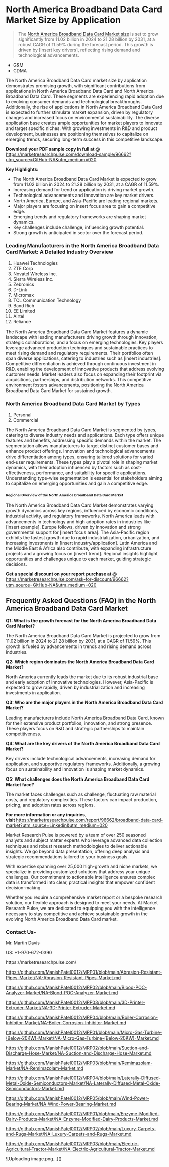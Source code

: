 <h1>North America Broadband Data Card Market&nbsp;Size by Application</h1><blockquote><p>The <a href="https://marketresearchpulse.com/download-sample/96662?utm_source=GitHub-NA&amp;utm_medium=020">North America Broadband Data Card Market size</a> is set to grow significantly from 11.02 billion in 2024 to 21.28 billion by 2031, at a robust CAGR of 11.59% during the forecast period. This growth is driven by [insert key drivers], reflecting rising demand and technological advancements.</p></blockquote><ul><li>GSM<li> CDMA</li></ul><p>The North America Broadband Data Card market size by application demonstrates promising growth, with significant contributions from applications in North America Broadband Data Card and North America Broadband Data Card. These segments are experiencing rapid adoption due to evolving consumer demands and technological breakthroughs. Additionally, the rise of applications in North America Broadband Data Card is expected to further stimulate market expansion, driven by regulatory changes and increased focus on environmental sustainability. The diverse application base creates ample opportunities for market players to innovate and target specific niches. With growing investments in R&D and product development, businesses are positioning themselves to capitalize on emerging trends, securing long-term success in this competitive landscape.</p><p><strong>Download your PDF sample copy in full at @ </strong><a href="https://marketresearchpulse.com/download-sample/96662?utm_source=GitHub-NA&amp;utm_medium=020">https://marketresearchpulse.com/download-sample/96662?utm_source=GitHub-NA&amp;utm_medium=020</a></p><p><strong>Key Highlights: </strong></p><ul><li>The North America Broadband Data Card Market is expected to grow from 11.02 billion in 2024 to 21.28 billion by 2031, at a CAGR of 11.59%.</li><li>Increasing demand for trend or application is driving market growth.</li><li>Technological advancements and innovation are key market drivers.</li><li>North America, Europe, and Asia-Pacific are leading regional markets.</li><li>Major players are focusing on insert focus area to gain a competitive edge.</li><li>Emerging trends and regulatory frameworks are shaping market dynamics.</li><li>Key challenges include challenge, influencing growth potential.</li><li>Strong growth is anticipated in sector over the forecast period.</li></ul><h3>Leading Manufacturers in the North America Broadband Data Card Market: A Detailed Industry Overview</h3><ol><li>Huawei Technologies</li><li>ZTE Corp</li><li>Novatel Wireless Inc.</li><li>Sierra Wireless Inc.</li><li>Zebronics</li><li>D-Link</li><li>Micromax</li><li>TCL Communication Technology</li><li>Band Rich</li><li>EE Limited</li><li>Airtel</li><li>Reliance</li></ol><div class="flex max-w-full flex-col flex-grow"><div class="min-h-8 text-message flex w-full flex-col items-end gap-2 whitespace-normal break-words [.text-message+&amp;]:mt-5" dir="auto" data-message-author-role="assistant" data-message-id="fd8432e4-4910-450d-b182-61b7bfb0a01f" data-message-model-slug="gpt-4o"><div class="flex w-full flex-col gap-1 empty:hidden first:pt-[3px]"><div class="markdown prose w-full break-words dark:prose-invert light"><p>The North America Broadband Data Card Market features a dynamic landscape with leading manufacturers driving growth through innovation, strategic collaborations, and a focus on emerging technologies. Key players leverage advanced production techniques and sustainable practices to meet rising demand and regulatory requirements. Their portfolios often span diverse applications, catering to industries such as [insert industries]. Competitive differentiation is achieved through continuous investment in R&amp;D, enabling the development of innovative products that address evolving customer needs. Market leaders also focus on expanding their footprint via acquisitions, partnerships, and distribution networks. This competitive environment fosters advancements, positioning the North America Broadband Data Card Market for sustained growth.</p></div></div></div></div><h3>North America Broadband Data Card Market by Types</h3><ol><li>Personal<li> Commercial</li></ol><div class="flex max-w-full flex-col flex-grow"><div class="min-h-8 text-message flex w-full flex-col items-end gap-2 whitespace-normal break-words [.text-message+&amp;]:mt-5" dir="auto" data-message-author-role="assistant" data-message-id="084470be-0bb7-4664-bddf-5156b4f41249" data-message-model-slug="gpt-4o-mini"><div class="flex w-full flex-col gap-1 empty:hidden first:pt-[3px]"><div class="markdown prose w-full break-words dark:prose-invert light"><p>The North America Broadband Data Card Market is segmented by types, catering to diverse industry needs and applications. Each type offers unique features and benefits, addressing specific demands within the market. The segmentation allows manufacturers to target distinct customer bases and enhance product offerings. Innovation and technological advancements drive differentiation among types, ensuring tailored solutions for varied end-user requirements. These types play a pivotal role in shaping market dynamics, with their adoption influenced by factors such as cost-effectiveness, performance, and suitability for specific applications. Understanding type-wise segmentation is essential for stakeholders aiming to capitalize on emerging opportunities and gain a competitive edge.</p></div></div></div></div><h3><span style="font-size: 11px;">Regional Overview of the North America Broadband Data Card Market</span></h3><div class="flex max-w-full flex-col flex-grow"><div class="min-h-8 text-message flex w-full flex-col items-end gap-2 whitespace-normal break-words [.text-message+&amp;]:mt-5" dir="auto" data-message-author-role="assistant" data-message-id="e9038762-ce64-4e30-91c9-9bd413514231" data-message-model-slug="gpt-4o-mini"><div class="flex w-full flex-col gap-1 empty:hidden first:pt-[3px]"><div class="markdown prose w-full break-words dark:prose-invert light"><p>The North America Broadband Data Card Market demonstrates varying growth dynamics across key regions, influenced by economic conditions, industrial activity, and regulatory frameworks. North America leads with advancements in technology and high adoption rates in industries like [insert example]. Europe follows, driven by innovation and strong governmental support for [insert focus area]. The Asia-Pacific region exhibits the fastest growth due to rapid industrialization, urbanization, and increasing investments in [insert industry/application]. Latin America and the Middle East &amp; Africa also contribute, with expanding infrastructure projects and a growing focus on [insert trend]. Regional insights highlight opportunities and challenges unique to each market, guiding strategic decisions.</p></div></div></div></div><p><strong>Get a special discount on your report purchase at @ </strong><a href="https://marketresearchpulse.com/ask-for-discount/96662?utm_source=GitHub-NA&amp;utm_medium=020">https://marketresearchpulse.com/ask-for-discount/96662?utm_source=GitHub-NA&amp;utm_medium=020</a></p><h2>Frequently Asked Questions (FAQ) in the North America Broadband Data Card Market</h2><p><strong>Q1: What is the growth forecast for the North America Broadband Data Card Market?</strong></p><p>The North America Broadband Data Card Market is projected to grow from 11.02 billion in 2024 to 21.28 billion by 2031, at a CAGR of 11.59%. This growth is fueled by advancements in trends and rising demand across industries.</p><p><strong>Q2: Which region dominates the North America Broadband Data Card Market?</strong></p><p>North America currently leads the market due to its robust industrial base and early adoption of innovative technologies. However, Asia-Pacific is expected to grow rapidly, driven by industrialization and increasing investments in application.</p><p><strong>Q3: Who are the major players in the North America Broadband Data Card Market?</strong></p><p>Leading manufacturers include North America Broadband Data Card, known for their extensive product portfolios, innovation, and strong presence. These players focus on R&amp;D and strategic partnerships to maintain competitiveness.</p><p><strong>Q4: What are the key drivers of the North America Broadband Data Card Market?</strong></p><p>Key drivers include technological advancements, increasing demand for application, and supportive regulatory frameworks. Additionally, a growing focus on sustainability and innovation is shaping market dynamics.</p><p><strong>Q5: What challenges does the North America Broadband Data Card Market face?</strong></p><p>The market faces challenges such as challenge, fluctuating raw material costs, and regulatory complexities. These factors can impact production, pricing, and adoption rates across regions.</p><p><strong>For more information or any inquiries, visit&nbsp;</strong><a href="https://marketresearchpulse.com/report/96662/broadband-data-card-market?utm_source=Linkedin&utm_medium=020">https://marketresearchpulse.com/report/96662/broadband-data-card-market?utm_source=Linkedin&utm_medium=020</a></p><p>Market Research Pulse is powered by a team of over 250 seasoned analysts and subject matter experts who leverage advanced data collection techniques and robust research methodologies to deliver actionable insights. We go beyond data presentation, offering deep analysis and strategic recommendations tailored to your business goals.</p><p>With expertise spanning over 25,000 high-growth and niche markets, we specialize in providing customized solutions that address your unique challenges. Our commitment to actionable intelligence ensures complex data is transformed into clear, practical insights that empower confident decision-making.</p><p>Whether you require a comprehensive market report or a bespoke research solution, our flexible approach is designed to meet your needs. At Market Research Pulse, we are dedicated to equipping you with the intelligence necessary to stay competitive and achieve sustainable growth in the evolving North America Broadband Data Card market.</p><h3><strong>Contact Us-</strong></h3><p>Mr. Martin Davis</p><p>US: +1-970-672-0390</p><p>https://marketresearchpulse.com/</p><p><a href="https://github.com/ManishPatel0012/MRP01/blob/main/Abrasion-Resistant-Pipes-Market/NA-Abrasion-Resistant-Pipes-Market.md">https://github.com/ManishPatel0012/MRP01/blob/main/Abrasion-Resistant-Pipes-Market/NA-Abrasion-Resistant-Pipes-Market.md</a></p><p><a href="https://github.com/ManishPatel0012/MRP02/blob/main/Blood-POC-Analyzer-Market/NA-Blood-POC-Analyzer-Market.md">https://github.com/ManishPatel0012/MRP02/blob/main/Blood-POC-Analyzer-Market/NA-Blood-POC-Analyzer-Market.md</a></p><p><a href="https://github.com/ManishPatel0012/MRP03/blob/main/3D-Printer-Extruder-Market/NA-3D-Printer-Extruder-Market.md">https://github.com/ManishPatel0012/MRP03/blob/main/3D-Printer-Extruder-Market/NA-3D-Printer-Extruder-Market.md</a></p><p><a href="https://github.com/ManishPatel0012/MRP04/blob/main/Boiler-Corrosion-Inhibitor-Market/NA-Boiler-Corrosion-Inhibitor-Market.md">https://github.com/ManishPatel0012/MRP04/blob/main/Boiler-Corrosion-Inhibitor-Market/NA-Boiler-Corrosion-Inhibitor-Market.md</a></p><p><a href="https://github.com/ManishPatel0012/MRP01/blob/main/Micro-Gas-Turbine-(Below-20KW)-Market/NA-Micro-Gas-Turbine-(Below-20KW)-Market.md">https://github.com/ManishPatel0012/MRP01/blob/main/Micro-Gas-Turbine-(Below-20KW)-Market/NA-Micro-Gas-Turbine-(Below-20KW)-Market.md</a></p><p><a href="https://github.com/ManishPatel0012/MRP02/blob/main/Suction-and-Discharge-Hose-Market/NA-Suction-and-Discharge-Hose-Market.md">https://github.com/ManishPatel0012/MRP02/blob/main/Suction-and-Discharge-Hose-Market/NA-Suction-and-Discharge-Hose-Market.md</a></p><p><a href="https://github.com/ManishPatel0012/MRP03/blob/main/Remimazolam-Market/NA-Remimazolam-Market.md">https://github.com/ManishPatel0012/MRP03/blob/main/Remimazolam-Market/NA-Remimazolam-Market.md</a></p><p><a href="https://github.com/ManishPatel0012/MRP04/blob/main/Laterally-Diffused-Metal-Oxide-Semiconductors-Market/NA-Laterally-Diffused-Metal-Oxide-Semiconductors-Market.md">https://github.com/ManishPatel0012/MRP04/blob/main/Laterally-Diffused-Metal-Oxide-Semiconductors-Market/NA-Laterally-Diffused-Metal-Oxide-Semiconductors-Market.md</a></p><p><a href="https://github.com/ManishPatel0012/MRP05/blob/main/Wind-Power-Bearing-Market/NA-Wind-Power-Bearing-Market.md">https://github.com/ManishPatel0012/MRP05/blob/main/Wind-Power-Bearing-Market/NA-Wind-Power-Bearing-Market.md</a></p><p><a href="https://github.com/ManishPatel0012/MRP01/blob/main/Enzyme-Modified-Dairy-Products-Market/NA-Enzyme-Modified-Dairy-Products-Market.md">https://github.com/ManishPatel0012/MRP01/blob/main/Enzyme-Modified-Dairy-Products-Market/NA-Enzyme-Modified-Dairy-Products-Market.md</a></p><p><a href="https://github.com/ManishPatel0012/MRP02/blob/main/Luxury-Carpets-and-Rugs-Market/NA-Luxury-Carpets-and-Rugs-Market.md">https://github.com/ManishPatel0012/MRP02/blob/main/Luxury-Carpets-and-Rugs-Market/NA-Luxury-Carpets-and-Rugs-Market.md</a></p><p><a href="https://github.com/ManishPatel0012/MRP03/blob/main/Electric-Agricultural-Tractor-Market/NA-Electric-Agricultural-Tractor-Market.md">https://github.com/ManishPatel0012/MRP03/blob/main/Electric-Agricultural-Tractor-Market/NA-Electric-Agricultural-Tractor-Market.md</a></p>
![Uploading image.png…]()
